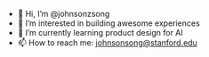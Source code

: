- 👋 Hi, I’m @johnsonzsong
- 👀 I’m interested in building awesome experiences
- 🌱 I’m currently learning product design for AI
- 📫 How to reach me: johnsonsong@stanford.edu

<!---
johnsonzsong/johnsonzsong is a ✨ special ✨ repository because its `README.md` (this file) appears on your GitHub profile.
You can click the Preview link to take a look at your changes.
--->
